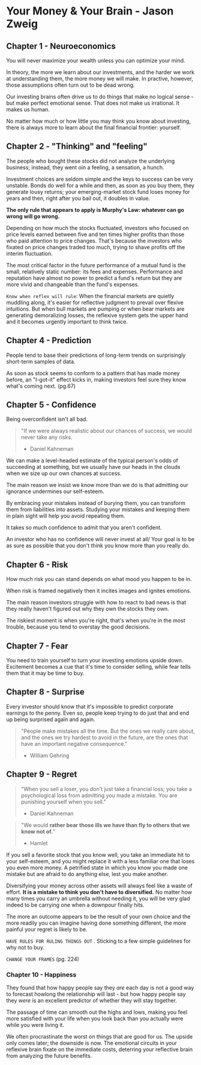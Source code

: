 # Your Money & Your Brain - Jason Zweig

## Chapter 1 - Neuroeconomics

You will never maximize your wealth unless you can optimize your mind.

In theory, the more we learn about our investments, and the harder we work at understanding them, the more money we will make. In practive, however, those assumptions often turn out to be dead wrong.

Our investing brains often drive us to do things that make no logical sense - but make perfect emotional sense. That does not make us irrational. It makes us human.

No matter how much or how little you may think you know about investing, there is always more to learn about the final financial frontier: yourself.

## Chapter 2 - "Thinking" and "feeling"

The people who bought these stocks did not analyze the underlying business; instead, they went oin a feeling, a sensation, a hunch.

Investment choices are seldom simple and the keys to success can be very unstable. Bonds do well for a while and then, as soon as you buy them, they generate lousy returns; your emerging-market stock fund loses money for years and then, right after you bail out, it doubles in value.

**The only rule that appears to apply is Murphy's Law: whatever can go wrong will go wrong.**

Depending on how much the stocks fluctuated, investors who focused on price levels earned between five and ten times higher profits than those who paid attention to price changes. That's because the investors who fixated on price changes traded too much, trying to shave profits off the interim fluctuation.

The most critical factor in the future performance of a mutual fund is the small, relatively static number: its fees and expenses. Performance and reputation have almost no power to predict a fund's return but they are more vivid and changeable than the fund's expenses.

`Know when reflex will rule`: When the financial markets are quietly muddling along, it's easier for reflective judgment to prevail over flexive intuitions. But when bull markets are pumping or when bear markets are generating demoralizing losses, the reflexive system gets the upper hand and it becomes urgently important to think twice.

## Chapter 4 - Prediction

People tend to base their predictions of long-term trends on surprisingly short-term samples of data.

As soon as stock seems to conform to a pattern that has made money before, an "I-got-it" effect kicks in, making investors feel sure they know what's coming next. (pg.67)

## Chapter 5 - Confidence

Being overconfident isn't all bad.

>"If we were always realistic about our chances of success, we would never take any risks.
> - Daniel Kahneman

We can make a level-headed estimate of the typical person's odds of succeeding at something, but we usually have our heads in the clouds when we size up our own chances at success.

The main reason we insist we know more than we do is that admitting our ignorance undermines our self-esteem.

By embracing your mistakes instead of burying them, you can transform them from liabilities into assets. Studying your mistakes and keeping them in plain sight will help you avoid repeating them.

It takes so much confidence to admit that you aren't confident.

An investor who has no confidence will never invest at all/ Your goal is to be as sure as possible that you don't think you know more than you really do.

## Chapter 6 - Risk

How much risk you can stand depends on what mood you happen to be in.

When risk is framed negatively then it incites images and ignites emotions.

The main reason investors struggle with how to react to bad news is that they really haven't figured out why they own the stocks they own.

The riskiest moment is when you're right, that's when you're in the most trouble, because you tend to overstay the good decisions.

## Chapter 7 - Fear

You need to train yourself to turn your investing emotions upside down. Excitement becomes a cue that it's time to consider selling, while fear tells them that it may be time to buy.

## Chapter 8 - Surprise

Every investor should know that it's impossible to predict corporate earnings to the penny. Even so, people keep trying to do just that and end up being surprised again and again.

> "People make mistakes all the time. But the ones we really care about, and the ones we try hardest to avoid in the future, are the ones that have an important negative consequence."
> - William Gehring

## Chapter 9 - Regret

> "When you sell a loser, you don't just take a financial loss; you take a psychological loss from admitting you made a mistake. You are punishing yourself when you sell."
> - Daniel Kahneman

> "We would **rather bear those ills we have than fly to others that we know not of.**"
> - Hamlet

If you sell a favorite stock that you know well, you take an immediate hit to your self-esteem, and you might replace it with a less familiar one that loses you even more money. A petrified state in which you know you made one mistake but are afraid to do anything else, lest you make another.

Diversifying your money across other assets will always feel like a waste of effort. **It is a mistake to think you don't have to diversified.** No matter how many times you carry an umbrella without needing it, you will be very glad indeed to be carrying one when a downpour finally hits.

The more an outcome appears to be the result of your own choice and the more readily you can imagine having done something different, the more painful your regret is likely to be.

`HAVE RULES FOR RULING THINGS OUT` . Sticking to a few simple guidelines for why not to buy.

`CHANGE YOUR FRAMES` (pg. 224)

### Chapter 10 - Happiness

They found that how happy people say they *are* each day is not a good way to forecast howlong the relationship will last - but how happy people say they *were* is an excellent predictor of whether they will stay together.

The passage of time can smooth out the highs and lows, making you feel more satisfied with your life when you look back than you actually were while you were living it.

We often procrastinate the worst on things that are good for us. The upside only comes later; the downside is now. The emotional circuits in your reflexive brain fixate on the immediate costs, deterring your reflective brain from analyzing the future benefits.

